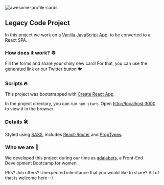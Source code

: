 
![awesome-profile-cards](https://user-images.githubusercontent.com/33731709/51895845-6c029880-23ab-11e9-8a27-0a99b178b8ee.jpg)
## Legacy Code Project 

In this project we work on a [Vanilla JavaScript App](https://github.com/Adalab/easley-s2-Las-Pegatinas), to be converted to a  React SPA.


### How does it work? ⚙️

Fill the forms and share your shiny new card! For that, you can use the generated link or our Twitter button 🐦


### Scripts 🔥
This project was bootstrapped with [Create React App](https://github.com/facebook/create-react-app).

In the project directory, you can run `npm start`. Open [http://localhost:3000](http://localhost:3000) to view it in the browser.


### Details 🛠️
Styled using [SASS](https://www.npmjs.com/package/node-sass), includes [React-Router](https://reacttraining.com/react-router/) and [PropTypes](https://www.npmjs.com/package/prop-types).


### Who we are 🎉

We developed this project during our time as [adalabers](https://adalab.es/), a Front-End Development Bootcamp for women.

PRs? Job offers? Unexpected inheritance that you would like to share? All of that is welcome  here :-)

